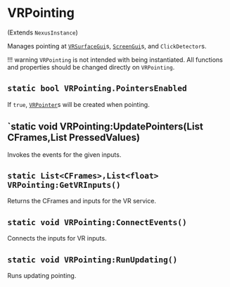 # VRPointing
(Extends `NexusInstance`)

Manages pointing at [`VRSurfaceGui`](../Container/VRSurfaceGui.md)s,
[`ScreenGui`](../Container/ScreenGui.md)s, and `ClickDetector`s.

!!! warning
    `VRPointing` is not intended with being instantiated. All
    functions and properties should be changed directly on `VRPointing`.

## `static bool VRPointing.PointersEnabled`
If `true`, [`VRPointer`](VRPointer.md)s will be created when
pointing.

## `static void VRPointing:UpdatePointers(List<CFrames> CFrames,List<float> PressedValues)
Invokes the events for the given inputs.

## `static List<CFrames>,List<float> VRPointing:GetVRInputs()`
Returns the CFrames and inputs for the VR service.

## `static void VRPointing:ConnectEvents()`
Connects the inputs for VR inputs.

## `static void VRPointing:RunUpdating()`
Runs updating pointing.